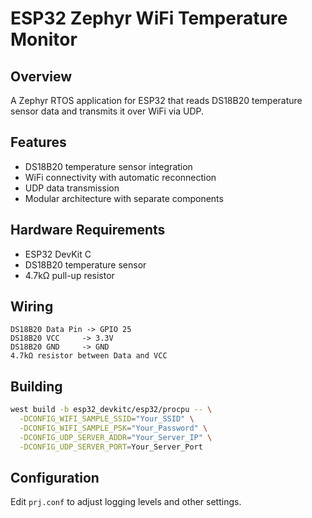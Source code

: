 # ESP32 Zephyr WiFi Temperature Monitor

## Overview
A Zephyr RTOS application for ESP32 that reads DS18B20 temperature sensor data and transmits it over WiFi via UDP.

## Features
- DS18B20 temperature sensor integration
- WiFi connectivity with automatic reconnection
- UDP data transmission
- Modular architecture with separate components

## Hardware Requirements
- ESP32 DevKit C
- DS18B20 temperature sensor
- 4.7kΩ pull-up resistor

## Wiring
```
DS18B20 Data Pin -> GPIO 25
DS18B20 VCC     -> 3.3V
DS18B20 GND     -> GND
4.7kΩ resistor between Data and VCC
```

## Building
```bash
west build -b esp32_devkitc/esp32/procpu -- \
  -DCONFIG_WIFI_SAMPLE_SSID="Your_SSID" \
  -DCONFIG_WIFI_SAMPLE_PSK="Your_Password" \
  -DCONFIG_UDP_SERVER_ADDR="Your_Server_IP" \
  -DCONFIG_UDP_SERVER_PORT=Your_Server_Port
```

## Configuration
Edit `prj.conf` to adjust logging levels and other settings.